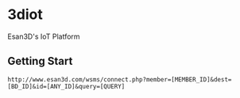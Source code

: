 # 3diot
Esan3D's IoT Platform
## Getting Start
``
http://www.esan3d.com/wsms/connect.php?member=[MEMBER_ID]&dest=[BD_ID]&id=[ANY_ID]&query=[QUERY]
``
